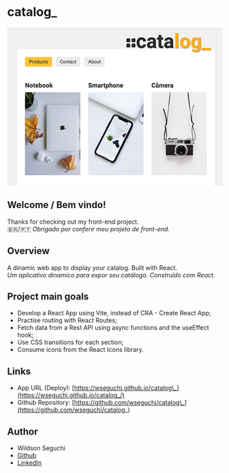 # catalog\_

![Design preview for the Expense Tracker App](./app-preview.png)

## Welcome / Bem vindo!

Thanks for checking out my front-end project.<br>
🇧🇷/🇵🇹 _Obrigado por conferir meu projeto de front-end._

## Overview

A dinamic web app to display your catalog. Built with React.<br>
_Um aplicativo dinamico para expor seu catálogo. Construído com React._

## Project main goals

- Develop a React App using Vite, instead of CRA - Create React App;
- Practise routing with React Routes;
- Fetch data from a Rest API using async functions and the useEffect hook;
- Use CSS transitions for each section;
- Consume icons from the React Icons library.

## Links

- App URL (Deploy): [https://wseguchi.github.io/catalog\_](https://wseguchi.github.io/catalog_/)
- Github Repository: [https://github.com/wseguchi/catalog\_](https://github.com/wseguchi/catalog_)

## Author

- Wildson Seguchi
- [Github](https://github.com/wseguchi)
- [LinkedIn](https://www.linkedin.com/in/wildson-seguchi/?locale=en_US)
